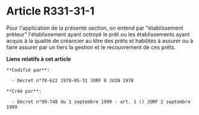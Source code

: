 # Article R331-31-1

Pour l'application de la présente section, on entend par "établissement prêteur" l'établissement ayant octroyé le prêt ou les
établissements ayant acquis à la qualité de créancier au titre des prêts et habilités à assurer ou à faire assurer par un
tiers la gestion et le recouvrement de ces prêts.

**Liens relatifs à cet article**

	**Codifié par**:

	  - Décret n°78-622 1978-05-31 JORF 8 JUIN 1978

	**Créé par**:

	  - Décret n°99-748 du 1 septembre 1999 - art. 1 () JORF 2 septembre 1999
